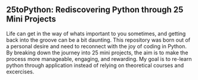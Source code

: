 ## 25toPython: Rediscovering Python through 25 Mini Projects

Life can get in the way of whats important to you sometimes, and getting back into the groove can be a bit daunting. This repository was born out of a personal desire and need to reconnect with the joy of coding in Python. By breaking down the journey into 25 mini projects, the aim is to make the process more manageable, engaging, and rewarding. My goal is to re-learn python through application instead of relying on theoretical courses and excercises. 
